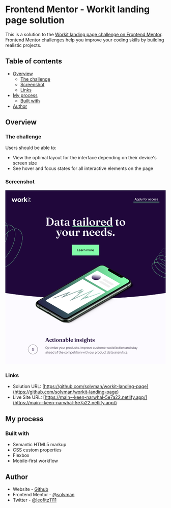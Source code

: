 # Frontend Mentor - Workit landing page solution

This is a solution to the [Workit landing page challenge on Frontend Mentor](https://www.frontendmentor.io/challenges/workit-landing-page-2fYnyle5lu). Frontend Mentor challenges help you improve your coding skills by building realistic projects.

## Table of contents

- [Overview](#overview)
  - [The challenge](#the-challenge)
  - [Screenshot](#screenshot)
  - [Links](#links)
- [My process](#my-process)
  - [Built with](#built-with)
- [Author](#author)

## Overview

### The challenge

Users should be able to:

- View the optimal layout for the interface depending on their device's screen size
- See hover and focus states for all interactive elements on the page

### Screenshot

![](./screenshot.png)

### Links

- Solution URL: [https://github.com/solvman/workit-landing-page](https://github.com/solvman/workit-landing-page)
- Live Site URL: [https://main--keen-narwhal-5e7a22.netlify.app/](https://main--keen-narwhal-5e7a22.netlify.app/)

## My process

### Built with

- Semantic HTML5 markup
- CSS custom properties
- Flexbox
- Mobile-first workflow

## Author

- Website - [Github](https://github.com/solvman)
- Frontend Mentor - [@solvman](https://www.frontendmentor.io/profile/solvman)
- Twitter - [@leofitz1111](https://twitter.com/leofitz1111)
